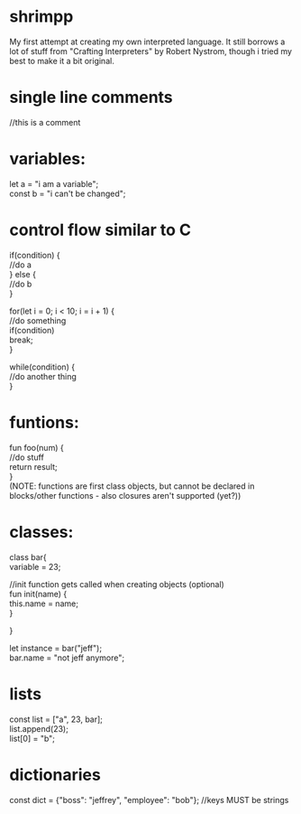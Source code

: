 # shrimpp
My first attempt at creating my own interpreted language. It still borrows a lot of stuff from "Crafting Interpreters" by Robert Nystrom,
though i tried my best to make it a bit original.

# single line comments

//this is a comment

# variables:

let a = "i am a variable";  
const b = "i can't be changed";  

# control flow similar to C

if(condition) {  
  //do a  
} else {  
  //do b  
}  

for(let i = 0; i < 10; i = i + 1) {  
  //do something  
  if(condition)  
    break;  
}  

while(condition) {  
  //do another thing  
}  

# funtions:

fun foo(num) {  
  //do stuff  
  return result;  
}  
(NOTE: functions are first class objects, but cannot be declared in blocks/other functions - also closures aren't supported (yet?))  

# classes:

class bar{  
  variable = 23;  

  //init function gets called when creating objects (optional)  
  fun init(name) {  
    this.name = name;  
  }  

}  

let instance = bar("jeff");  
bar.name = "not jeff anymore";  

# lists

const list = ["a", 23, bar];  
list.append(23);  
list[0] = "b";  

# dictionaries

const dict = {"boss": "jeffrey", "employee": "bob"};  //keys MUST be strings
